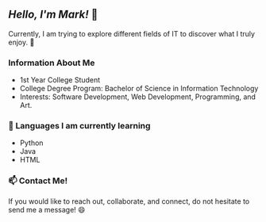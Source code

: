## _Hello, I'm Mark!_ 🌻

Currently, I am trying to explore different fields of IT to discover what I truly enjoy. 🙂

### Information About Me
- 1st Year College Student
- College Degree Program: Bachelor of Science in Information Technology
- Interests: Software Development, Web Development, Programming, and Art.

### 🌱 Languages I am currently learning
- Python
- Java
- HTML

### 📫 Contact Me!
If you would like to reach out, collaborate, and connect, do not hesitate to send me a message! 😄

<!--!

**mrktndc/mrktndc** is a ✨ _special_ ✨ repository because its `README.md` (this file) appears on your GitHub profile.

Here are some ideas to get you started:

- 🔭 I’m currently working on ...
- 🌱 I’m currently learning ...
- 👯 I’m looking to collaborate on ...
- 🤔 I’m looking for help with ...
- 💬 Ask me about ...
- 📫 How to reach me: ...
- 😄 Pronouns: ...
- ⚡ Fun fact: ...
-->
